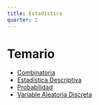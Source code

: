 ```yaml
---
title: Estadística
quarter: 2
---
```


# Temario

* [Combinatoria](est/combinatoria.md)
* [Estadística Descriptiva](est/estadistica-descriptiva.md)
* [Probabilidad](est/probabilidad.md)
* [Variable Aleatoria Discreta](est/variable-aleatoria-discreta.md)
